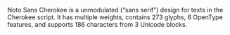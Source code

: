 Noto Sans Cherokee is a unmodulated (“sans serif”) design for texts in the Cherokee script. It has multiple weights, contains 273 glyphs, 6 OpenType features, and supports 186 characters from 3 Unicode blocks.